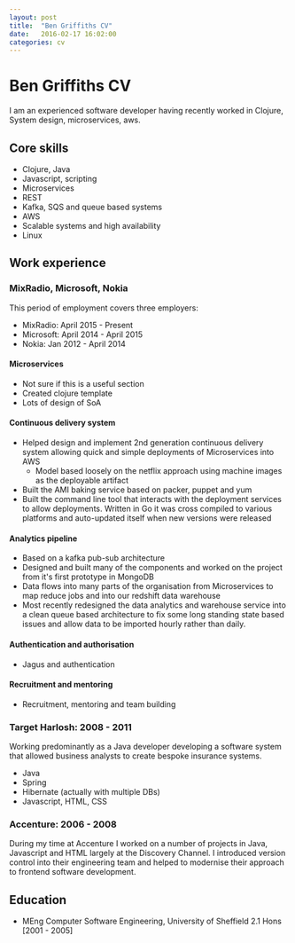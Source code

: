 ```yaml
---
layout: post
title:  "Ben Griffiths CV"
date:   2016-02-17 16:02:00
categories: cv
---
```


# Ben Griffiths CV

I am an experienced software developer having recently worked in Clojure, System design, microservices, aws.

## Core skills
* Clojure, Java
* Javascript, scripting
* Microservices
* REST
* Kafka, SQS and queue based systems
* AWS
* Scalable systems and high availability
* Linux

## Work experience

### MixRadio, Microsoft, Nokia

This period of employment covers three employers:
* MixRadio: April 2015 - Present
* Microsoft: April 2014 - April 2015
* Nokia: Jan 2012 - April 2014

#### Microservices
* Not sure if this is a useful section
* Created clojure template
* Lots of design of SoA

#### Continuous delivery system
* Helped design and implement 2nd generation continuous delivery system allowing quick and simple deployments of Microservices into AWS
  * Model based loosely on the netflix approach using machine images as the deployable artifact
* Built the AMI baking service based on packer, puppet and yum
* Built the command line tool that interacts with the deployment services to allow deployments. Written in Go it was cross compiled to various platforms and auto-updated itself when new versions were released

#### Analytics pipeline
* Based on a kafka pub-sub architecture
* Designed and built many of the components and worked on the project from it's first prototype in MongoDB 
* Data flows into many parts of the organisation from Microservices to map reduce jobs and into our redshift data warehouse
* Most recently redesigned the data analytics and warehouse service into a clean queue based architecture to fix some long standing state based issues and allow data to be imported hourly rather than daily.

#### Authentication and authorisation
* Jagus and authentication

#### Recruitment and mentoring
* Recruitment, mentoring and team building

### Target Harlosh: 2008 - 2011

Working predominantly as a Java developer developing a software system that allowed business analysts to create bespoke insurance systems.
* Java
* Spring
* Hibernate (actually with multiple DBs)
* Javascript, HTML, CSS

### Accenture: 2006 - 2008

During my time at Accenture I worked on a number of projects in Java, Javascript and HTML largely at the Discovery Channel. I introduced version control into their engineering team and helped to modernise their approach to frontend software development.

## Education

* MEng Computer Software Engineering, University of Sheffield 2.1 Hons [2001 - 2005]

